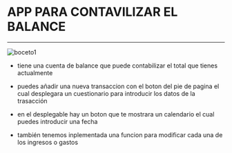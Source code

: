 # APP PARA CONTAVILIZAR EL BALANCE

---
![boceto1](https://user-images.githubusercontent.com/101868805/203552808-7e4ba2a8-ca41-4e0d-a677-40fdb7520010.png)


* tiene una cuenta de balance que puede contabilizar el total que tienes actualmente

* puedes añadir una nueva transaccion con el boton del pie de pagina el cual desplegara un cuestionario 
para introducir los datos de la trasacción

* en el desplegable hay un boton que te mostrara un calendario el cual puedes introducir una fecha

* también tenemos inplementada una funcion para modificar cada una de los ingresos o gastos